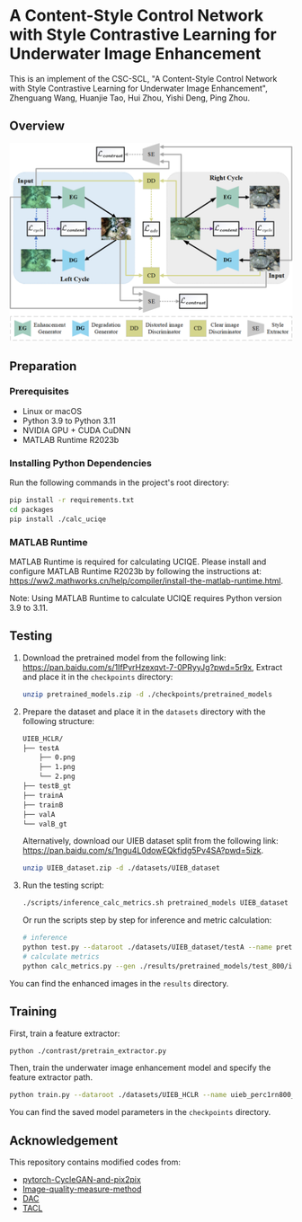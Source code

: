# A Content-Style Control Network with Style Contrastive Learning for Underwater Image Enhancement

This is an implement of the CSC-SCL, "A  Content-Style Control Network with Style Contrastive Learning for Underwater Image  Enhancement", Zhenguang Wang, Huanjie Tao, Hui Zhou,  Yishi Deng, Ping Zhou.

## Overview



<img src=".\Overview.png" alt="Overview" style="zoom: 80%;" />

## Preparation

### Prerequisites

- Linux or macOS
- Python 3.9 to Python 3.11
- NVIDIA GPU + CUDA CuDNN
- MATLAB Runtime R2023b

### Installing Python Dependencies

Run the following commands in the project's root directory:

````bash
pip install -r requirements.txt
cd packages
pip install ./calc_uciqe
````

### MATLAB Runtime

MATLAB Runtime is required for calculating UCIQE. Please install and configure MATLAB Runtime R2023b by following the instructions at: https://ww2.mathworks.cn/help/compiler/install-the-matlab-runtime.html.

Note: Using MATLAB Runtime to calculate UCIQE requires Python version 3.9 to 3.11.

## Testing

1. Download the pretrained model from the following link: https://pan.baidu.com/s/1IfPyrHzexqvt-7-0PRyyJg?pwd=5r9x, Extract and place it in the `checkpoints` directory:
   
   ```bash
   unzip pretrained_models.zip -d ./checkpoints/pretrained_models
   ```
   
2. Prepare the dataset and place it in the `datasets` directory with the following structure:
   ```bash
   UIEB_HCLR/
   ├── testA
       ├── 0.png
       ├── 1.png
       └── 2.png
   ├── testB_gt
   ├── trainA
   ├── trainB
   ├── valA
   └── valB_gt
   ```

   Alternatively, download our UIEB dataset split from the following link: https://pan.baidu.com/s/1ngu4L0dowEQkfidg5Pv4SA?pwd=5izk.

   ```bash
   unzip UIEB_dataset.zip -d ./datasets/UIEB_dataset
   ```

3. Run the testing script:
   ```bash
   ./scripts/inference_calc_metrics.sh pretrained_models UIEB_dataset
   ```

   Or run the scripts step by step for inference and metric calculation:
   
   ```bash
   # inference
   python test.py --dataroot ./datasets/UIEB_dataset/testA --name pretrained_models --model test --load_size 256 --preprocess resize --dataset_mode single --model_suffix _A --no_dropout --epoch 800 --results_dir ./results --netG 'resnet_9blocks_cc_up_sc' --gpu_ids 0
   # calculate metrics
   python calc_metrics.py --gen ./results/pretrained_models/test_800/images --gt ./datasets/UIEB_dataset/testB_gt --single
   ```

You can find the enhanced images in the `results` directory.

## Training

First, train a feature extractor:

```bash
python ./contrast/pretrain_extractor.py
```

Then, train the underwater image enhancement model and specify the feature extractor path.

```bash
python train.py --dataroot ./datasets/UIEB_HCLR --name uieb_perc1rn800_cont1e800_cc_bn_up_sc_aug_800 --model cycle_gan --netG resnet_9blocks_cc_up_sc --has_perc --has_cont --cont extractor --extr_path "./checkpoints/type_extractor/uieb_cc_sc_400/400_net_E.pth" --load_size 256 --preprocess augmentation --n_epochs 300 --n_epochs_decay 500 --save_epoch_freq 50 --batch_size 2 --gpu_ids 0
```

You can find the saved model parameters in the `checkpoints` directory.

## Acknowledgement

This repository contains modified codes from:

* [pytorch-CycleGAN-and-pix2pix](https://github.com/junyanz/pytorch-CycleGAN-and-pix2pix)
* [Image-quality-measure-method](https://github.com/Owen718/Image-quality-measure-method)
* [DAC](https://github.com/sangrokleeeeee/DAC)
* [TACL](https://github.com/Jzy2017/TACL)
